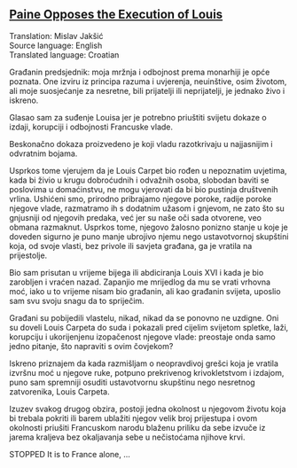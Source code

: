 ## [Paine Opposes the Execution of Louis](https://www.bartleby.com/400/prose/452.html)

Translation: Mislav Jakšić  
Source language: English  
Translated language: Croatian  

Građanin predsjednik: moja mržnja i odbojnost prema monarhiji je opće poznata. One izviru iz principa razuma i uvjerenja, neuinštive, osim životom, ali moje suosjećanje za nesretne, bili prijatelji ili neprijatelji, je jednako živo i iskreno.

Glasao sam za suđenje Louisa jer je potrebno priuštiti svijetu dokaze o izdaji, korupciji i odbojnosti Francuske vlade.

Beskonačno dokaza proizvedeno je koji vladu razotkrivaju u najjasnijim i odvratnim bojama.

Usprkos tome vjerujem da je Louis Carpet bio rođen u nepoznatim uvjetima, kada bi živio u krugu dobroćudnih i odvažnih osoba, slobodan baviti se poslovima u domaćinstvu, ne mogu vjerovati da bi bio pustinja društvenih vrlina. Ushićeni smo, prirodno pribrajamo njegove poroke, radije poroke njegove vlade, razmatramo ih s dodatnim užasom i gnjevom, ne zato što su gnjusniji od njegovih predaka, već jer su naše oči sada otvorene, veo obmana razmaknut. Usprkos tome, njegovo žalosno ponizno stanje u koje je doveden sigurno je puno manje ubrojivo njemu nego ustavotvornoj skupštini koja, od svoje vlasti, bez privole ili savjeta građana, ga je vratila na prijestolje.

Bio sam prisutan u vrijeme bijega ili abdiciranja Louis XVI i kada je bio zarobljen i vraćen nazad. Zapanjio me mrijedlog da mu se vrati vrhovna moć, iako u to vrijeme nisam bio građanin, ali kao građanin svijeta, uposlio sam svu svoju snagu da to spriječim.

Građani su pobijedili vlastelu, nikad, nikad da se ponovno ne uzdigne. Oni su doveli Louis Carpeta do suda i pokazali pred cijelim svijetom spletke, laži, korupciju i ukorijenjenu izopačenost njegove vlade: preostaje onda samo jedno pitanje, što napraviti s ovim čovjekom?

Iskreno priznajem da kada razmišljam o neopravdivoj grešci koja je vratila izvršnu moć u njegove ruke, potpuno prekrivenog krivokletstvom i izdajom, puno sam spremniji osuditi ustavotvornu skupštinu nego nesretnog zatvorenika, Louis Carpeta.

Izuzev svakog drugog obzira, postoji jedna okolnost u njegovom životu koja bi trebala pokriti ili barem ublažiti njegov velik broj prijestupa i ovom okolnosti priušiti Francuskom narodu blaženu priliku da sebe izvuče iz jarema kraljeva bez okaljavanja sebe u nečistoćama njihove krvi.



STOPPED
It is to France alone, ...
